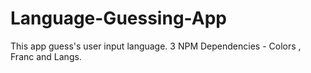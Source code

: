 # Language-Guessing-App

This app guess's user input language.
3 NPM Dependencies - Colors , Franc and Langs.
